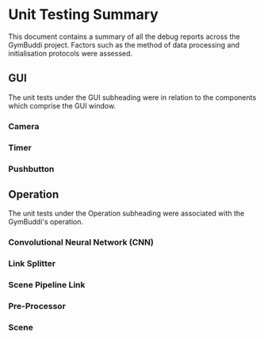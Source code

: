 # Unit Testing Summary

This document contains a summary of all the debug reports across the GymBuddi project. Factors such as the method of data processing and initialisation protocols were assessed. 

## GUI
The unit tests under the GUI subheading were in relation to the components which comprise the GUI window. 

### Camera
### Timer
### Pushbutton

## Operation
The unit tests under the Operation subheading were associated with the GymBuddi's operation. 

### Convolutional Neural Network (CNN)
### Link Splitter
### Scene Pipeline Link 
### Pre-Processor
### Scene


